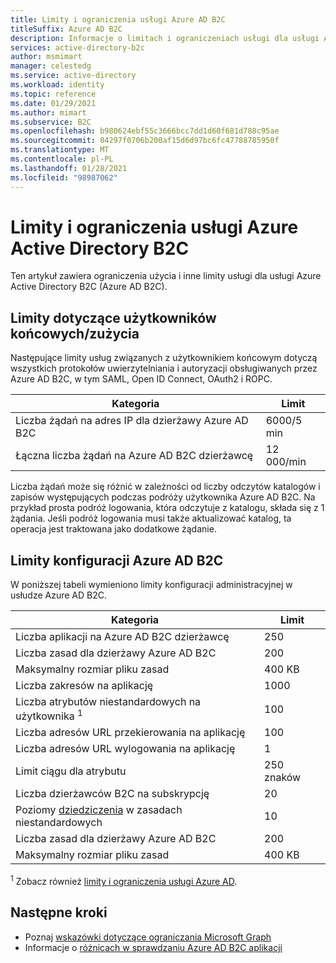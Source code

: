 ```yaml
---
title: Limity i ograniczenia usługi Azure AD B2C
titleSuffix: Azure AD B2C
description: Informacje o limitach i ograniczeniach usługi dla usługi Azure Active Directory B2C.
services: active-directory-b2c
author: msmimart
manager: celestedg
ms.service: active-directory
ms.workload: identity
ms.topic: reference
ms.date: 01/29/2021
ms.author: mimart
ms.subservice: B2C
ms.openlocfilehash: b980624ebf55c3666bcc7dd1d60f681d788c95ae
ms.sourcegitcommit: 04297f0706b200af15d6d97bc6fc47788785950f
ms.translationtype: MT
ms.contentlocale: pl-PL
ms.lasthandoff: 01/28/2021
ms.locfileid: "98987062"
---
```

# <a name="azure-active-directory-b2c-service-limits-and-restrictions"></a>Limity i ograniczenia usługi Azure Active Directory B2C

Ten artykuł zawiera ograniczenia użycia i inne limity usługi dla usługi Azure Active Directory B2C (Azure AD B2C).

## <a name="end-userconsumption-related-limits"></a>Limity dotyczące użytkowników końcowych/zużycia

Następujące limity usług związanych z użytkownikiem końcowym dotyczą wszystkich protokołów uwierzytelniania i autoryzacji obsługiwanych przez Azure AD B2C, w tym SAML, Open ID Connect, OAuth2 i ROPC.

|Kategoria |Limit    |
|---------|---------|
|Liczba żądań na adres IP dla dzierżawy Azure AD B2C       |6000/5 min          |
|Łączna liczba żądań na Azure AD B2C dzierżawcę     |12 000/min          |

Liczba żądań może się różnić w zależności od liczby odczytów katalogów i zapisów występujących podczas podróży użytkownika Azure AD B2C. Na przykład prosta podróż logowania, która odczytuje z katalogu, składa się z 1 żądania. Jeśli podróż logowania musi także aktualizować katalog, ta operacja jest traktowana jako dodatkowe żądanie.

## <a name="azure-ad-b2c-configuration-limits"></a>Limity konfiguracji Azure AD B2C

W poniższej tabeli wymieniono limity konfiguracji administracyjnej w usłudze Azure AD B2C.

|Kategoria  |Limit  |
|---------|---------|
|Liczba aplikacji na Azure AD B2C dzierżawcę   |250           |
|Liczba zasad dla dzierżawy Azure AD B2C       |200          |
|Maksymalny rozmiar pliku zasad      |400 KB          |
|Liczba zakresów na aplikację        |1000          |
|Liczba atrybutów niestandardowych na użytkownika <sup>1</sup>       |100         |
|Liczba adresów URL przekierowania na aplikację       |100         |
|Liczba adresów URL wylogowania na aplikację        |1          |
|Limit ciągu dla atrybutu      |250 znaków          |
|Liczba dzierżawców B2C na subskrypcję      |20         |
|Poziomy [dziedziczenia](custom-policy-overview.md#inheritance-model) w zasadach niestandardowych     |10         |
|Liczba zasad dla dzierżawy Azure AD B2C      |200         |
|Maksymalny rozmiar pliku zasad      |400 KB         |

<sup>1</sup> Zobacz również [limity i ograniczenia usługi Azure AD](../active-directory/enterprise-users/directory-service-limits-restrictions.md).

## <a name="next-steps"></a>Następne kroki

- Poznaj [wskazówki dotyczące ograniczania Microsoft Graph](/graph/throttling.md) 
- Informacje o [różnicach w sprawdzaniu Azure AD B2C aplikacji](../active-directory/develop/supported-accounts-validation.md)













